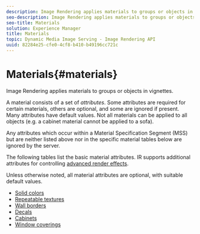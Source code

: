 ```yaml
---
description: Image Rendering applies materials to groups or objects in vignettes.
seo-description: Image Rendering applies materials to groups or objects in vignettes.
seo-title: Materials
solution: Experience Manager
title: Materials
topic: Dynamic Media Image Serving - Image Rendering API
uuid: 82284e25-cfe0-4cf8-b410-b49196cc721c
---
```


# Materials{#materials}

Image Rendering applies materials to groups or objects in vignettes.

A material consists of a set of *attributes*. Some attributes are required for certain materials, others are optional, and some are ignored if present. Many attributes have default values. Not all materials can be applied to all objects (e.g. a cabinet material cannot be applied to a sofa).

Any attributes which occur within a Material Specification Segment (MSS) but are neither listed above nor in the specific material tables below are ignored by the server.

The following tables list the basic material attributes. IR supports additional attributes for controlling [advanced render effects](../../../../../../ir-api/http-protocol/image-rendering-api-ref/c-ir-http-protocol-ref/c-ir-http-protocol-syntax-and-features/c-ir-advanced-render-effects/c-ir-advanced-render-effects.md#concept-bf8b6d8460244b9cacc7f4a3df4c5281).

Unless otherwise noted, all material attributes are optional, with suitable default values. 

* [Solid colors](r-ir-solid-colors.md)
* [Repeatable textures](r-ir-repeatable-textures.md)
* [Wall borders](r-ir-wall-borders.md)
* [Decals](r-ir-decals.md)
* [Cabinets](r-ir-cabinets.md)
* [Window coverings](r-ir-window-coverings.md)
